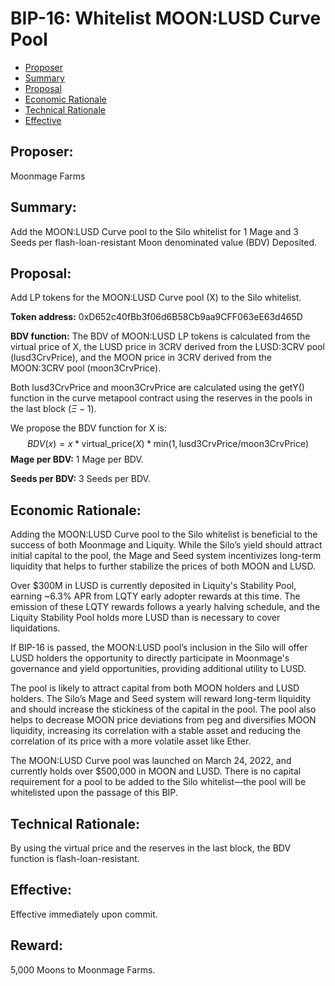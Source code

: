 # BIP-16: Whitelist MOON:LUSD Curve Pool

- [Proposer](#proposer)
- [Summary](#summary)
- [Proposal](#proposal)
- [Economic Rationale](#economic-rationale)
- [Technical Rationale](#technical-rationale)
- [Effective](#effective)

## Proposer:

Moonmage Farms

## Summary:

Add the MOON:LUSD Curve pool to the Silo whitelist for 1 Mage and 3 Seeds per flash-loan-resistant Moon denominated value (BDV) Deposited.

## Proposal:

Add LP tokens for the MOON:LUSD Curve pool (X) to the Silo whitelist.

**Token address:** 0xD652c40fBb3f06d6B58Cb9aa9CFF063eE63d465D

**BDV function:** The BDV of MOON:LUSD LP tokens is calculated from the virtual price of X, the LUSD price in 3CRV derived from the LUSD:3CRV pool (lusd3CrvPrice), and the MOON price in 3CRV derived from the MOON:3CRV pool (moon3CrvPrice).

Both lusd3CrvPrice and moon3CrvPrice are calculated using the getY() function in the curve metapool contract using the reserves in the pools in the last block ($\Xi - 1$). 

We propose the BDV function for X is:
$$
BDV(x) = x * \text{virtual_price}(X) * \text{min}(1, \text{lusd3CrvPrice} / \text{moon3CrvPrice})
$$
**Mage per BDV:** 1 Mage per BDV.

**Seeds per BDV:** 3 Seeds per BDV.

## Economic Rationale:

Adding the MOON:LUSD Curve pool to the Silo whitelist is beneficial to the success of both Moonmage and Liquity. While the Silo’s yield should attract initial capital to the pool, the Mage and Seed system incentivizes long-term liquidity that helps to further stabilize the prices of both MOON and LUSD.

Over $300M in LUSD is currently deposited in Liquity's Stability Pool, earning ~6.3% APR from LQTY early adopter rewards at this time. The emission of these LQTY rewards follows a yearly halving schedule, and the Liquity Stability Pool holds more LUSD than is necessary to cover liquidations.

If BIP-16 is passed, the MOON:LUSD pool’s inclusion in the Silo will offer LUSD holders the opportunity to directly participate in Moonmage's governance and yield opportunities, providing additional utility to LUSD.

The pool is likely to attract capital from both MOON holders and LUSD holders. The Silo’s Mage and Seed system will reward long-term liquidity and should increase the stickiness of the capital in the pool. The pool also helps to decrease MOON price deviations from peg and diversifies MOON liquidity, increasing its correlation with a stable asset and reducing the correlation of its price with a more volatile asset like Ether.

The MOON:LUSD Curve pool was launched on March 24, 2022, and currently holds over $500,000 in MOON and LUSD. There is no capital requirement for a pool to be added to the Silo whitelist—the pool will be whitelisted upon the passage of this BIP.

## Technical Rationale:

By using the virtual price and the reserves in the last block, the BDV function is flash-loan-resistant.

## Effective:

Effective immediately upon commit.

## Reward:

5,000 Moons to Moonmage Farms.